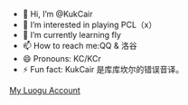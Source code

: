 - 👋 Hi, I’m @KukCair
- 👀 I’m interested in playing PCL（x）
- 🌱 I’m currently learning fly
- 📫 How to reach me:QQ & 洛谷
- 😄 Pronouns: KC/KCr
- ⚡ Fun fact: KukCair 是库库坎尔的错误音译。

[My Luogu Account](https://www.luogu.com/767449)
